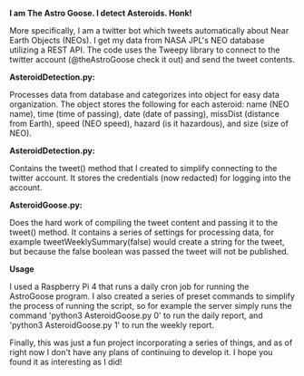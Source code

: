 **I am The Astro Goose. I detect Asteroids. Honk!**

More specifically, I am a twitter bot which tweets automatically about Near Earth Objects (NEOs). I get my data from NASA JPL's NEO database utilizing a REST API. The code uses the Tweepy library to connect to the twitter account (@theAstroGoose check it out) and send the tweet contents. 


**AsteroidDetection.py:**

Processes data from database and categorizes into object for easy data organization. The object stores the following for each asteroid: name (NEO name), time (time of passing), date (date of passing), missDist (distance from Earth), speed (NEO speed), hazard (is it hazardous), and size (size of NEO).

**AsteroidDetection.py:**

Contains the tweet() method that I created to simplify connecting to the twitter account. It stores the credentials (now redacted) for logging into the account.

**AsteroidGoose.py:**

Does the hard work of compiling the tweet content and passing it to the tweet() method. It contains a series of settings for processing data, for example tweetWeeklySummary(false) would create a string for the tweet, but because the false boolean was passed the tweet will not be published.

**Usage**

I used a Raspberry Pi 4 that runs a daily cron job for running the AstroGoose program. I also created a series of preset commands to simplify the process of running the script, so for example the server simply runs the command 'python3 AsteroidGoose.py 0' to run the daily report, and 'python3 AsteroidGoose.py 1' to run the weekly report.

Finally, this was just a fun project incorporating a series of things, and as of right now I don't have any plans of continuing to develop it. I hope you found it as interesting as I did!
